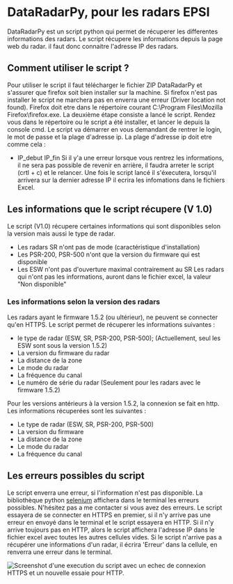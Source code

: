 # DataRadarPy, pour les radars EPSI

DataRadarPy est un script python qui permet de récuperer les differentes informations des radars.
Le script récupere les informations depuis la page web du radar. il faut donc connaitre l'adresse IP des radars.

## Comment utiliser le script ?

Pour utiliser le script il faut télécharger le fichier ZIP DataRadarPy et s'assurer que firefox soit bien installer sur la machine.
Si firefox n'est pas installer le script ne marchera pas en enverra une erreur (Driver location not found). Firefox doit etre dans le répertoire courant C:\Program Files\Mozilla Firefox\firefox.exe.
La deuxième étape consiste a lancé le script. Rendez vous dans le répertoire ou le script a été installer, et lancer le depuis la console cmd. Le script va démarrer en vous demandant de rentrer le login, le mot de passe et la plage d'adresse ip. La plage d'adresse ip doit etre comme cela : 
- IP_debut IP_fin
Si il y'a une erreur lorsque vous rentrez les informations, il ne sera pas possible de revenir en arrière, il faudra arreter le script (crtl + c) et le relancer.
Une fois le script lancé il s'éxecutera, lorsqu'il arrivera sur la dernier adresse IP il ecrira les infomations dans le fichiers Excel.

## Les informations que le script récupere (V 1.0)

Le script (V1.0) récupere certaines informations qui sont disponibles selon la version mais aussi le type de radar.
- Les radars SR n'ont pas de mode (caractéristique d'installation)
- Les PSR-200, PSR-500 n'ont que la version du firmware qui est disponible
- Les ESW n'ont pas d'ouverture maximal contrairement au SR
Les radars qui n'ont pas les informations, auront dans le fichier excel, la valeur "Non disponible"

### Les informations selon la version des radars
Les radars ayant le firmware 1.5.2 (ou ultérieur), ne peuvent se connecter qu'en HTTPS.
Le script permet de récuperer les informations suivantes : 
- le type de radar (ESW, SR, PSR-200, PSR-500); (Actuellement, seul les ESW sont sous la version 1.5.2)
- La version du firmware du radar
- La distance de la zone
- Le mode du radar
- La fréquence du canal
- Le numéro de série du radar (Seulement pour les radars avec le firmware 1.5.2)

Pour les versions antérieurs à la version 1.5.2, la connexion se fait en http.
Les informations récuperées sont les suivantes :
- Le type de radar (ESW, SR, PSR-200, PSR-500)
- La version du firmware
- La distance de la zone
- Le mode du radar
- La fréquence du canal

## Les erreurs possibles du script
Le script enverra une erreur, si l'information n'est pas disponible. La bibliothèque python [selenium](https://www.selenium.dev/) affichera dans le terminal les erreurs possibles. N'hésitez pas a me contacter si vous avez des erreurs.
Le script essayera de se connecter en HTTPS en premier, si il n'y arrive pas une erreur en envoyé dans le terminal et le script essayera en HTTP. Si il n'y arrive toujours pas en HTTP, alors le script affichera l'adresse IP dans le fichier excel avec toutes les autres cellules vides.
Si le script n'arrive pas a récupérer une informations d'un radar, il écrira 'Erreur' dans la cellule, en renverra une erreur dans le terminal.

![Screenshot d'une execution du script avec un echec de connexion HTTPS et un nouvelle essaie pour HTTP.](https://www.aht.li/3870439/Capture_decran_2024-09-06_141820.png)


